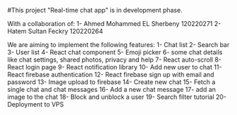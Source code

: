 #This project "Real-time chat app" is in development phase.

With a collaboration of:
1- Ahmed Mohammed EL Sherbeny 		120220271
2- Hatem Sultan Feckry  		120220264

We are aiming to implement the following features:
1- Chat list
2- Search bar
3- User list
4- React chat component
5- Emoji picker
6- some chat details like chat settings, shared photos, privacy and help
7- React auto-scroll
8- React login page
9- React notification library
10- Add new user to chat
11- React firebase authentication
12- React firebase sign up with email and password
13- Image upload to firebase
14- Create new chat
15- Fetch a single chat and chat messages
16- Add a new chat message
17- add an image to the chat
18- Block and unblock a user
19- Search filter tutorial
20- Deployment to VPS